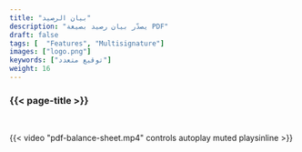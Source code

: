 ```yaml
---
title: "بيان الرصيد"
description: "يصدّر بيان رصيد بصيغة PDF"
draft: false
tags: [  "Features", "Multisignature"]
images: ["logo.png"]
keywords: ["توقيع متعدد"]
weight: 16
---
```


### {{< page-title >}} 
<!-- {{< page-description >}}  -->

<br>


{{< video "pdf-balance-sheet.mp4" controls  autoplay muted playsinline >}}